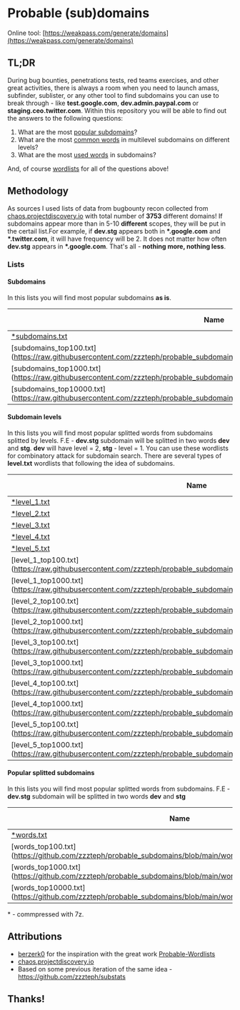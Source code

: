 # Probable (sub)domains

Online tool: [https://weakpass.com/generate/domains](https://weakpass.com/generate/domains)

## TL;DR


During bug bounties, penetrations tests, red teams exercises, and other great activities, there is always a room when you need to launch amass, subfinder, sublister, or any other tool to find subdomains you can use to break through - like **test.google.com**, **dev.admin.paypal.com** or **staging.ceo.twitter.com**.
Within this repository you will be able to find out the answers to the following questions:

1. What are the most [popular subdomains](https://github.com/zzzteph/probable_subdomains/tree/main/wordlists/subdomains)?
2. What are the most [common words](https://github.com/zzzteph/probable_subdomains/tree/main/wordlists/levels) in multilevel subdomains on different levels?
3. What are the most [used words](https://github.com/zzzteph/probable_subdomains/tree/main/wordlists/words) in subdomains?


And, of course [wordlists](https://github.com/zzzteph/probable_subdomains/tree/main/wordlists) for all of the questions above!


## Methodology

As sources I used lists of data from bugbounty recon collected from [chaos.projectdiscovery.io](https://chaos.projectdiscovery.io/) with total number of **3753** different domains! If subdomains appear more than in 5-10 **different** scopes, they will be put in the certail list.For example, if **dev.stg** appears both in **\*.google.com** and **\*.twitter.com**, it will have frequency will be 2. It does not matter how often **dev.stg** appears in **\*.google.com**.  That's all -  **nothing more, nothing less**. 



### Lists

#### Subdomains

In this lists you will find most popular subdomains **as is**.

| Name | Words count  | Size |
|---|---|---|
| [\*subdomains.txt]() | 21897020 | 501MB |
| [subdomains_top100.txt] (https://raw.githubusercontent.com/zzzteph/probable_subdomains/main/wordlists/subdomains/subdomains_top100.txt) | 100 | 976B  |
| [subdomains_top1000.txt] (https://raw.githubusercontent.com/zzzteph/probable_subdomains/main/wordlists/subdomains/subdomains_top100.txt) | 1000 | 14KB  |
| [subdomains_top10000.txt] (https://raw.githubusercontent.com/zzzteph/probable_subdomains/main/wordlists/subdomains/subdomains_top100.txt) | 10000 | 383KB  |

#### Subdomain levels

In this lists you will find most popular splitted words from subdomains splitted by levels. F.E - **dev.stg** subdomain will be splitted in two words **dev** and **stg**. **dev** will have level = 2, **stg** - level = 1.  You can use these wordlists for combinatory attack for subdomain search. There are several types of **level.txt** wordlists that following the idea of subdomains.




| Name | Words count  | Size |
|---|---|---|
| [\*level_1.txt]() | 8093280 | 153MB |
| [\*level_2.txt]() | 7555608 |  106MB |
| [\*level_3.txt]() | 1490933 | 18MB  |
| [\*level_4.txt]() | 205953 |  3.2MB |
| [\*level_5.txt]() | 71716 |  849KB |
| [level_1_top100.txt] (https://raw.githubusercontent.com/zzzteph/probable_subdomains/main/wordlists/levels/level_1_top100.txt) | 100 | 584B  |
| [level_1_top1000.txt] (https://raw.githubusercontent.com/zzzteph/probable_subdomains/main/wordlists/levels/level_1_top1000.txt) | 1000 | 6.1KB  |
| [level_2_top100.txt] (https://raw.githubusercontent.com/zzzteph/probable_subdomains/main/wordlists/levels/level_2_top100.txt) | 100 | 549B  |
| [level_2_top1000.txt] (https://raw.githubusercontent.com/zzzteph/probable_subdomains/main/wordlists/levels/level_2_top1000.txt) | 1000 | 5.6KB  |
| [level_3_top100.txt] (https://raw.githubusercontent.com/zzzteph/probable_subdomains/main/wordlists/levels/level_3_top100.txt) | 100 | 530B  |
| [level_3_top1000.txt] (https://raw.githubusercontent.com/zzzteph/probable_subdomains/main/wordlists/levels/level_3_top1000.txt) | 1000 | 5.0KB  |
| [level_4_top100.txt] (https://raw.githubusercontent.com/zzzteph/probable_subdomains/main/wordlists/levels/level_4_top100.txt) | 100 | 524B  |
| [level_4_top1000.txt] (https://raw.githubusercontent.com/zzzteph/probable_subdomains/main/wordlists/levels/level_4_top1000.txt) | 1000 | 4.9KB  |
| [level_5_top100.txt] (https://raw.githubusercontent.com/zzzteph/probable_subdomains/main/wordlists/levels/level_5_top100.txt) | 100 | 448B  |
| [level_5_top1000.txt] (https://raw.githubusercontent.com/zzzteph/probable_subdomains/main/wordlists/levels/level_5_top1000.txt) | 1000 | 5.0KB  |


#### Popular splitted subdomains


In this lists you will find most popular splitted words from subdomains. F.E - **dev.stg** subdomain will be splitted in two words **dev** and **stg** 

| Name | Words count  | Size |
|---|---|---|
| [\*words.txt]() | 17226458 |  278MB  |
| [words_top100.txt] (https://github.com/zzzteph/probable_subdomains/blob/main/wordlists/words/words_top100.txt) | 100 | 579B  |
| [words_top1000.txt] (https://github.com/zzzteph/probable_subdomains/blob/main/wordlists/words/words_top1000.txt) | 1000 | 5.3KB  |
| [words_top10000.txt] (https://github.com/zzzteph/probable_subdomains/blob/main/wordlists/words/words_top10000.txt) | 10000 | 60KB  |


\* - commpressed with 7z.





## Attributions

- [berzerk0](https://github.com/berzerk0) for the inspiration with the great work [Probable-Wordlists](https://github.com/berzerk0/Probable-Wordlists)
- [chaos.projectdiscovery.io](https://chaos.projectdiscovery.io/)
- Based on some previous iteration of the same idea - https://github.com/zzzteph/substats



## Thanks!
